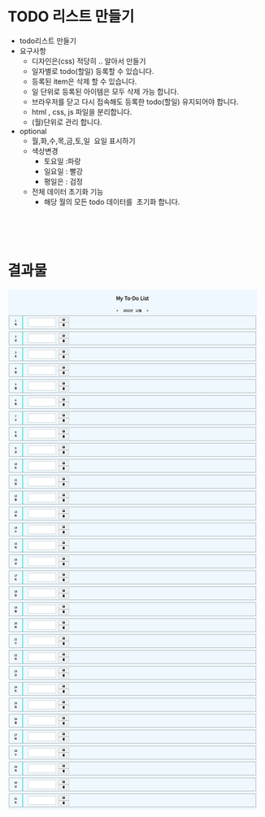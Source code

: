 # TODO 리스트 만들기
- todo리스트 만들기
- 요구사항
    - 디자인은(css) 적당히 .. 알아서 만들기
    - 일자별로 todo(할일) 등록할 수 있습니다.
    - 등록된 item은 삭제 할 수 있습니다.
    - 일 단위로 등록된 아이템은 모두 삭제 가능 합니다.
    - 브라우저를 닫고 다시 접속해도 등록한 todo(할일) 유지되어야 합니다.
    - html , css, js 파일을 분리합니다.
    - (월)단위로 관리 합니다.
- optional
    - 월,화,수,목,금,토,일  요일 표시하기
    - 색상변경
        - 토요일 :파랑
        - 일요일 : 빨강
        - 평일은 : 검정
    - 전체 데이터 초기화 기능
        - 해당 월의 모든 todo 데이터를  초기화 합니다.

<br/>
<br/>
<br/>

# 결과물
![sample_img](contents/sample_img_01.JPG)